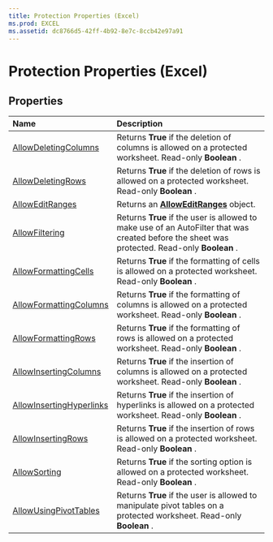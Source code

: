 ```yaml
---
title: Protection Properties (Excel)
ms.prod: EXCEL
ms.assetid: dc8766d5-42ff-4b92-8e7c-8ccb42e97a91
---
```



# Protection Properties (Excel)

## Properties



|**Name**|**Description**|
|:-----|:-----|
|[AllowDeletingColumns](protection-allowdeletingcolumns-property-excel.md)|Returns  **True** if the deletion of columns is allowed on a protected worksheet. Read-only **Boolean** .|
|[AllowDeletingRows](protection-allowdeletingrows-property-excel.md)|Returns  **True** if the deletion of rows is allowed on a protected worksheet. Read-only **Boolean** .|
|[AllowEditRanges](protection-alloweditranges-property-excel.md)|Returns an  **[AllowEditRanges](alloweditranges-object-excel.md)** object.|
|[AllowFiltering](protection-allowfiltering-property-excel.md)|Returns  **True** if the user is allowed to make use of an AutoFilter that was created before the sheet was protected. Read-only **Boolean** .|
|[AllowFormattingCells](protection-allowformattingcells-property-excel.md)|Returns  **True** if the formatting of cells is allowed on a protected worksheet. Read-only **Boolean** .|
|[AllowFormattingColumns](protection-allowformattingcolumns-property-excel.md)|Returns  **True** if the formatting of columns is allowed on a protected worksheet. Read-only **Boolean** .|
|[AllowFormattingRows](protection-allowformattingrows-property-excel.md)|Returns  **True** if the formatting of rows is allowed on a protected worksheet. Read-only **Boolean** .|
|[AllowInsertingColumns](protection-allowinsertingcolumns-property-excel.md)|Returns  **True** if the insertion of columns is allowed on a protected worksheet. Read-only **Boolean** .|
|[AllowInsertingHyperlinks](protection-allowinsertinghyperlinks-property-excel.md)|Returns  **True** if the insertion of hyperlinks is allowed on a protected worksheet. Read-only **Boolean** .|
|[AllowInsertingRows](protection-allowinsertingrows-property-excel.md)|Returns  **True** if the insertion of rows is allowed on a protected worksheet. Read-only **Boolean** .|
|[AllowSorting](protection-allowsorting-property-excel.md)|Returns  **True** if the sorting option is allowed on a protected worksheet. Read-only **Boolean** .|
|[AllowUsingPivotTables](protection-allowusingpivottables-property-excel.md)|Returns  **True** if the user is allowed to manipulate pivot tables on a protected worksheet. Read-only **Boolean** .|

